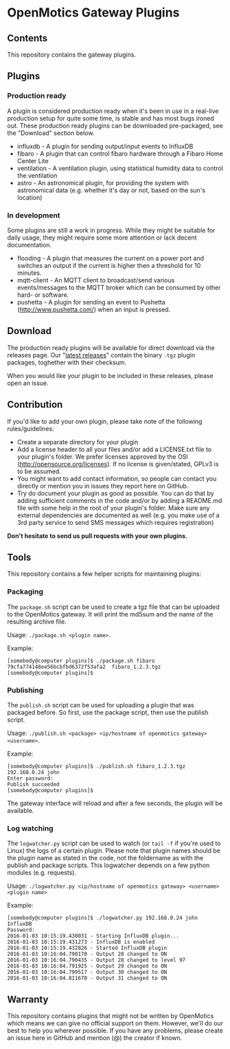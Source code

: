 # OpenMotics Gateway Plugins

## Contents

This repository contains the gateway plugins.

## Plugins

### Production ready

A plugin is considered production ready when it's been in use in a real-live production setup for quite some time,
is stable and has most bugs ironed out. These production ready plugins can be downloaded pre-packaged, see the "Download" section below.

* influxdb - A plugin for sending output/input events to InfluxDB
* fibaro - A plugin that can control fibaro hardware through a Fibaro Home Center Lite
* ventilation - A ventilation plugin, using statistical humidity data to control the ventilation
* astro - An astronomical plugin, for providing the system with astronomical data (e.g. whether it's day or not, based on the sun's location)

### In development

Some plugins are still a work in progress. While they might be suitable for daily usage, they might require some more attention or lack decent
documentation.

* flooding - A plugin that measures the current on a power port and switches an output if the current is higher then a threshold for 10 minutes.
* mqtt-client - An MQTT client to broadcast/send various events/messages to the MQTT broker which can be consumed by other hard- or software.
* pushetta - A plugin for sending an event to Pushetta (http://www.pushetta.com/) when an input is pressed.

## Download

The production ready plugins will be available for direct download via the releases page. Our "[latest releases](https://github.com/openmotics/plugins/releases/tag/releases)"
contain the binary ```.tgz``` plugin packages, toghether with their checksum.

When you would like your plugin to be included in these releases, please open an issue.

## Contribution

If you'd like to add your own plugin, please take note of the following rules/guidelines:
* Create a separate directory for your plugin
* Add a license header to all your files and/or add a LICENSE.txt file to your plugin's folder. We prefer licenses approved by the OSI (http://opensource.org/licenses). If no license is given/stated, GPLv3 is to be assumed.
* You might want to add contact information, so people can contact you directly or mention you in issues they report here on GitHub.
* Try do document your plugin as good as possible. You can do that by adding sufficient comments in the code and/or by adding a README.md file with some help in the root of your plugin's folder. Make sure any external dependencies are documented as well (e.g. you make use of a 3rd party service to send SMS messages which requires registration)

**Don't hesitate to send us pull requests with your own plugins.**

## Tools

This repository contains a few helper scripts for maintaining plugins:

### Packaging

The ```package.sh``` script can be used to create a tgz file that can be uploaded to the OpenMotics gateway. It will print the md5sum and the name of the resulting archive file.

Usage: ```./package.sh <plugin name>```.

Example:

```
[somebody@computer plugins]$ ./package.sh fibaro
79cfa774148ee56bcbfbd6372f53afa2  fibaro_1.2.3.tgz
[somebody@computer plugins]$
```

### Publishing

The ```publish.sh``` script can be used for uploading a plugin that was packaged before. So first, use the package script, then use the publish script.

Usage: ```./publish.sh <package> <ip/hostname of openmotics gateway> <username>```.

Example:

```
[somebody@computer plugins]$ ./publish.sh fibaro_1.2.3.tgz 192.168.0.24 john
Enter password:
Publish succeeded
[somebody@computer plugins]$
```

The gateway interface will reload and after a few seconds, the plugin will be available.

### Log watching

The ```logwatcher.py``` script can be used to watch (or ```tail -f``` if you're used to Linux) the logs of a certain plugin. Please note that plugin names should be the
plugin name as stated in the code, not the foldername as with the publish and package scripts. This logwatcher depends on a few python modules (e.g. requests).

Usage: ```./logwatcher.py <ip/hostname of openmotics gateway> <username> <plugin name>```

Example:

```
[somebody@computer plugins]$ ./logwatcher.py 192.168.0.24 john InfluxDB
Password:
2016-01-03 10:15:19.430031 - Starting InfluxDB plugin...
2016-01-03 10:15:19.431273 - InfluxDB is enabled
2016-01-03 10:15:19.432826 - Started InfluxDB plugin
2016-01-03 10:16:04.790170 - Output 28 changed to ON
2016-01-03 10:16:04.790435 - Output 28 changed to level 97
2016-01-03 10:16:04.791925 - Output 29 changed to ON
2016-01-03 10:16:04.799517 - Output 30 changed to ON
2016-01-03 10:16:04.811670 - Output 31 changed to ON
```

## Warranty

This repository contains plugins that might not be written by OpenMotics which means we can give no official support on them. However, we'll do our best to help you wherever possible. If you have any problems, please create an issue here in GitHub and mention (@<username>) the creator if known.
